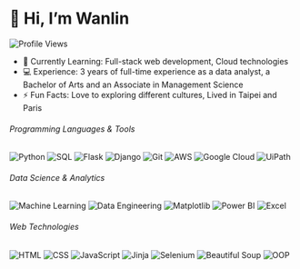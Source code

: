 # 👋 Hi, I’m Wanlin

![Profile Views](https://img.shields.io/badge/dynamic/json?color=brightgreen&label=Profile%20Views&query=$.visits&url=https%3A%2F%2Fvisitor-badge.glitch.me%2Fapi%2Fvisitors%3Fpage_id%3Dwanlinyang1111)

- 🌱 Currently Learning: Full-stack web development, Cloud technologies
- 💻 Experience: 3 years of full-time experience as a data analyst, a Bachelor of Arts and an Associate in Management Science
- ⚡ Fun Facts: Love to exploring different cultures, Lived in Taipei and Paris

###### Programming Languages & Tools
![Python](https://img.shields.io/badge/Python-3776AB?style=for-the-badge&logo=python&logoColor=white)
![SQL](https://img.shields.io/badge/SQL-4479A1?style=for-the-badge&logo=postgresql&logoColor=white)
![Flask](https://img.shields.io/badge/Flask-000000?style=for-the-badge&logo=flask&logoColor=white)
![Django](https://img.shields.io/badge/Django-092E20?style=for-the-badge&logo=django&logoColor=white)
![Git](https://img.shields.io/badge/Git-F05032?style=for-the-badge&logo=git&logoColor=white)
![AWS](https://img.shields.io/badge/AWS-232F3E?style=for-the-badge&logo=amazon-aws&logoColor=white)
![Google Cloud](https://img.shields.io/badge/Google%20Cloud-4285F4?style=for-the-badge&logo=google-cloud&logoColor=white)
![UiPath](https://img.shields.io/badge/UiPath-F56000?style=for-the-badge&logo=uipath&logoColor=white)
###### Data Science & Analytics
![Machine Learning](https://img.shields.io/badge/Machine%20Learning-00C49F?style=for-the-badge&logo=scikit-learn&logoColor=white)
![Data Engineering](https://img.shields.io/badge/Data%20Engineering-FF6F00?style=for-the-badge&logo=apache-airflow&logoColor=white)
![Matplotlib](https://img.shields.io/badge/Matplotlib-11557C?style=for-the-badge&logo=matplotlib&logoColor=white)
![Power BI](https://img.shields.io/badge/Power%20BI-F2C811?style=for-the-badge&logo=power-bi&logoColor=black)
![Excel](https://img.shields.io/badge/Microsoft%20Excel-217346?style=for-the-badge&logo=microsoft-excel&logoColor=white)
###### Web Technologies
![HTML](https://img.shields.io/badge/HTML-E34F26?style=for-the-badge&logo=html5&logoColor=white)
![CSS](https://img.shields.io/badge/CSS-1572B6?style=for-the-badge&logo=css3&logoColor=white)
![JavaScript](https://img.shields.io/badge/JavaScript-F7DF1E?style=for-the-badge&logo=javascript&logoColor=black)
![Jinja](https://img.shields.io/badge/Jinja-B41717?style=for-the-badge&logo=jinja&logoColor=white)
![Selenium](https://img.shields.io/badge/Selenium-43B02A?style=for-the-badge&logo=selenium&logoColor=white)
![Beautiful Soup](https://img.shields.io/badge/Beautiful%20Soup-5F4B8B?style=for-the-badge&logo=beautiful-soup&logoColor=white)
![OOP](https://img.shields.io/badge/OOP-00758F?style=for-the-badge)








<!---
wanlinyang1111/wanlinyang1111 is a ✨ special ✨ repository because its `README.md` (this file) appears on your GitHub profile.
You can click the Preview link to take a look at your changes.
--->
